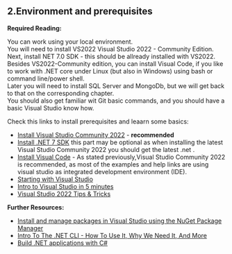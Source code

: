 ## 2.Environment and prerequisites

**Required Reading:**

You can work using your local environment.  
You will need to install VS2022 Visual Studio 2022 - Community Edition.  
Next, install NET 7.0 SDK - this should be allready installed with VS2022.  
Besides VS2022-Community edition, you can install Visual Code, if you like to work with .NET core under Linux (but also in Windows) using bash or command line/power shell.  
Later you will need to install SQL Server and MongoDb, but we will get back to that on the corresponding chapter.  
You should also get familiar wit Git basic commands, and you should have a basic Visual Studio know how.  

Check this links to install prerequisites and leaarn some basics:  
 - [Install Visual Studio Community 2022](https://visualstudio.microsoft.com/vs/community/)   - __recommended__
 - [Install .NET 7 SDK](https://dotnet.microsoft.com/en-us/download/dotnet/7.0)
   this part may be optional as when installing the latest Visual Studio Community 2022 you should get the latest .net .
 - [Install Visual Code](https://code.visualstudio.com/) - As stated previously,Visual Studio Community 2022 is recommended, as most of the examples and help links are using visual studio as integrated development environment (IDE).
 - [Starting with Visual Studio](https://www.youtube.com/watch?v=iC3CJcYxkl0&t=107s&ab_channel=MicrosoftVisualStudio)
 - [Intro to Visual Studio in 5 minutes](https://www.youtube.com/watch?v=5AOp8zFu4Vg&ab_channel=dotNET)
 - [Visual Studio 2022 Tips & Tricks](https://www.youtube.com/watch?v=etHfCFwH6MY&ab_channel=ClaudioBernasconi)

**Further Resources:**

 - [Install and manage packages in Visual Studio using the NuGet Package Manager](https://learn.microsoft.com/en-us/nuget/consume-packages/install-use-packages-visual-studio)
 - [Intro To The .NET CLI - How To Use It, Why We Need It, And More](https://www.youtube.com/watch?v=RQLzp2Z8-BE&ab_channel=IAmTimCorey)
 - [Build .NET applications with C#](https://docs.microsoft.com/en-us/learn/paths/build-dotnet-applications-csharp/?WT.mc_id=dotnet-35129-website)
